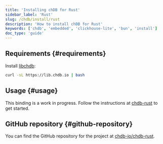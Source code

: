 ```yaml
---
title: 'Installing chDB for Rust'
sidebar_label: 'Rust'
slug: /chdb/install/rust
description: 'How to install chDB for Rust'
keywords: ['chdb', 'embedded', 'clickhouse-lite', 'bun', 'install']
doc_type: 'guide'
---
```


## Requirements {#requirements}

Install [libchdb](https://github.com/chdb-io/chdb):

```bash
curl -sL https://lib.chdb.io | bash
```

## Usage {#usage}

This binding is a work in progress. Follow the instructions at [chdb-rust](https://github.com/chdb-io/chdb-rust) to get started.

## GitHub repository {#github-repository}

You can find the GitHub repository for the project at [chdb-io/chdb-rust](https://github.com/chdb-io/chdb-rust).
